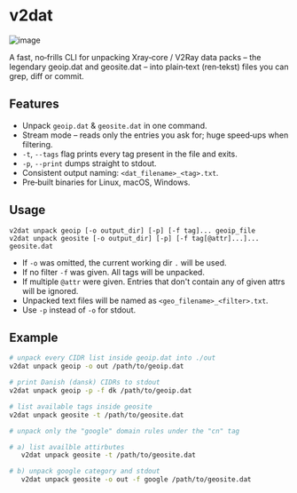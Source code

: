 # v2dat

![image](https://img.shields.io/github/downloads/DanielLavrushin/v2dat/total?label=total%20downloads)

A fast, no‑frills CLI for unpacking Xray‑core / V2Ray data packs – the legendary geoip.dat and geosite.dat – into plain‑text (ren‑tekst) files you can grep, diff or commit.

## Features

- Unpack `geoip.dat` & `geosite.dat` in one command.
- Stream mode – reads only the entries you ask for; huge speed‑ups when filtering.
- `-t`, `--tags` flag prints every tag present in the file and exits.
- `-p`, `--print` dumps straight to stdout.
- Consistent output naming: `<dat_filename>_<tag>.txt`.
- Pre‑built binaries for Linux, macOS, Windows.

## Usage

```shell
v2dat unpack geoip [-o output_dir] [-p] [-f tag]... geoip_file
v2dat unpack geosite [-o output_dir] [-p] [-f tag[@attr]...]... geosite.dat
```

- If `-o` was omitted, the current working dir `.` will be used.
- If no filter `-f` was given. All tags will be unpacked.
- If multiple `@attr` were given. Entries that don't contain any of given attrs will be ignored.
- Unpacked text files will be named as `<geo_filename>_<filter>.txt`.
- Use `-p` instead of `-o` for stdout.

## Example

```bash
# unpack every CIDR list inside geoip.dat into ./out
v2dat unpack geoip -o out /path/to/geoip.dat

# print Danish (dansk) CIDRs to stdout
v2dat unpack geoip -p -f dk /path/to/geoip.dat

# list available tags inside geosite
v2dat unpack geosite -t /path/to/geosite.dat

# unpack only the "google" domain rules under the "cn" tag

# a) list availble attirbutes
   v2dat unpack geosite -t /path/to/geosite.dat

# b) unpack google category and stdout
   v2dat unpack geosite -o out -f google /path/to/geosite.dat
```